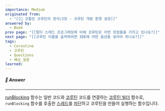 ```yaml
---
importance: Medium
originated from:
  - "[[📘 코틀린 코루틴의 정석/2장 - 코루틴 개발 환경 설정]]"
answered by:
  - Book
prev page: "[[멀티 스레드 프로그래밍에 비해 코루틴은 어떤 장점들을 가지고 있나요?]]"
next page: "[[코루틴 이름을 출력하려면 IDE에 어떤 옵션을 넣어야 하나요?]]"
tags:
  - Coroutine
  - 코루틴
  - Questions
  - 예상_질문
learned:
---
```

##### 💬 Answer
---
[runBlocking](runBlocking.md) 함수는 일반 코드와 [코루틴](코루틴.md) 코드를 연결하는 [코루틴 빌더](코루틴%20빌더.md) 함수로, `runBlocking` 함수를 호출한 [스레드](스레드.md)를 [차단](차단.md)하고 코루틴을 만들어 실행하는 함수입니다.
